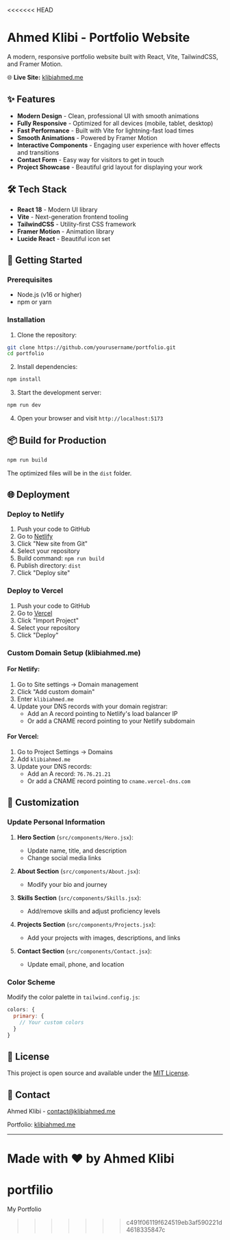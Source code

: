 <<<<<<< HEAD
# Ahmed Klibi - Portfolio Website

A modern, responsive portfolio website built with React, Vite, TailwindCSS, and Framer Motion.

🌐 **Live Site:** [klibiahmed.me](https://klibiahmed.me)

## ✨ Features

- **Modern Design** - Clean, professional UI with smooth animations
- **Fully Responsive** - Optimized for all devices (mobile, tablet, desktop)
- **Fast Performance** - Built with Vite for lightning-fast load times
- **Smooth Animations** - Powered by Framer Motion
- **Interactive Components** - Engaging user experience with hover effects and transitions
- **Contact Form** - Easy way for visitors to get in touch
- **Project Showcase** - Beautiful grid layout for displaying your work

## 🛠️ Tech Stack

- **React 18** - Modern UI library
- **Vite** - Next-generation frontend tooling
- **TailwindCSS** - Utility-first CSS framework
- **Framer Motion** - Animation library
- **Lucide React** - Beautiful icon set

## 🚀 Getting Started

### Prerequisites

- Node.js (v16 or higher)
- npm or yarn

### Installation

1. Clone the repository:
```bash
git clone https://github.com/yourusername/portfolio.git
cd portfolio
```

2. Install dependencies:
```bash
npm install
```

3. Start the development server:
```bash
npm run dev
```

4. Open your browser and visit `http://localhost:5173`

## 📦 Build for Production

```bash
npm run build
```

The optimized files will be in the `dist` folder.

## 🌐 Deployment

### Deploy to Netlify

1. Push your code to GitHub
2. Go to [Netlify](https://netlify.com)
3. Click "New site from Git"
4. Select your repository
5. Build command: `npm run build`
6. Publish directory: `dist`
7. Click "Deploy site"

### Deploy to Vercel

1. Push your code to GitHub
2. Go to [Vercel](https://vercel.com)
3. Click "Import Project"
4. Select your repository
5. Click "Deploy"

### Custom Domain Setup (klibiahmed.me)

#### For Netlify:
1. Go to Site settings → Domain management
2. Click "Add custom domain"
3. Enter `klibiahmed.me`
4. Update your DNS records with your domain registrar:
   - Add an A record pointing to Netlify's load balancer IP
   - Or add a CNAME record pointing to your Netlify subdomain

#### For Vercel:
1. Go to Project Settings → Domains
2. Add `klibiahmed.me`
3. Update your DNS records:
   - Add an A record: `76.76.21.21`
   - Or add a CNAME record pointing to `cname.vercel-dns.com`

## 🎨 Customization

### Update Personal Information

1. **Hero Section** (`src/components/Hero.jsx`):
   - Update name, title, and description
   - Change social media links

2. **About Section** (`src/components/About.jsx`):
   - Modify your bio and journey

3. **Skills Section** (`src/components/Skills.jsx`):
   - Add/remove skills and adjust proficiency levels

4. **Projects Section** (`src/components/Projects.jsx`):
   - Add your projects with images, descriptions, and links

5. **Contact Section** (`src/components/Contact.jsx`):
   - Update email, phone, and location

### Color Scheme

Modify the color palette in `tailwind.config.js`:
```javascript
colors: {
  primary: {
    // Your custom colors
  }
}
```

## 📄 License

This project is open source and available under the [MIT License](LICENSE).

## 🤝 Contact

Ahmed Klibi - [contact@klibiahmed.me](mailto:contact@klibiahmed.me)

Portfolio: [klibiahmed.me](https://klibiahmed.me)

---

Made with ❤️ by Ahmed Klibi
=======
# portfilio
My Portfolio
>>>>>>> c491f06119f624519eb3af590221d4618335847c
